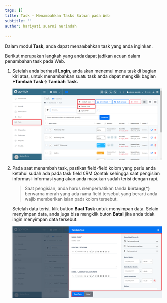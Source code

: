 ```yaml
---
tags: []
title: Task – Menambahkan Tasks Satuan pada Web
subtitle: ''
author: hariyati suarni nurindah

---
```

Dalam modul **Task**, anda dapat menambahkan task yang anda inginkan.

Berikut merupakan langkah yang anda dapat jadikan acuan dalam penambahan task pada Web.

1. Setelah anda berhasil **Login**, anda akan menemui menu task di bagian kiri atas, untuk menambahkan suatu task anda dapat mengklik bagian **+Tambah Task-> Tambah Task.**

   ![](/uploads/menambahtaskweb1.PNG)
2. Pada saat menambah task, pastikan field-field kolom yang perlu anda ketahui sudah ada pada task field CRM Qontak sehingga saat pengisian informasi-informasi yang akan anda masukan sudah terisi dengan rapi.

   > Saat pengisian, anda harus memperhatikan tanda **bintang(*)** berwarna merah  yang ada nama field tersebut yang berarti anda wajib memberikan isian pada kolom tersebut.

   Setelah data terisi, klik button **Buat Task** untuk menyimpan data. Selain menyimpan data, anda juga bisa mengklik buton **Batal** jika anda tidak ingin menyimpan data tersebut.

   ![](/uploads/menambahtaskweb2.PNG)